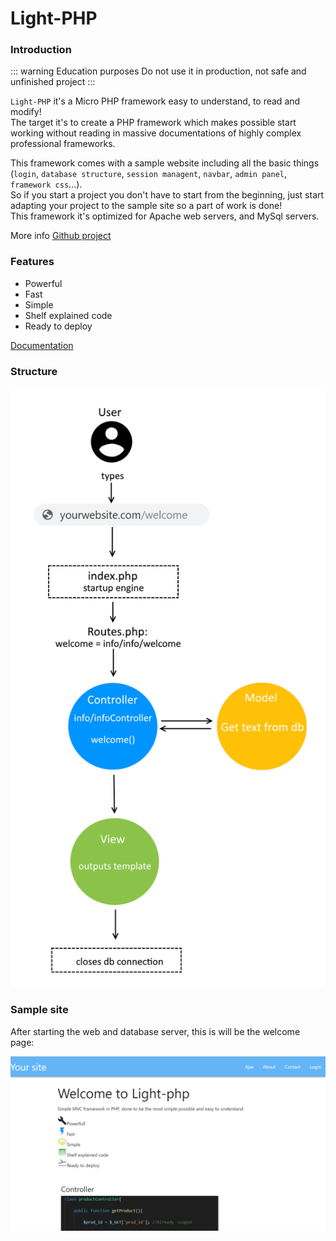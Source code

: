 <style module>
	.structure_img {
		height: 750px;
	}
	.welcome_img {
		height: 443px;
	}
</style>


# Light-PHP

### Introduction

::: warning Education purposes
Do not use it in production, not safe and unfinished project
:::

`Light-PHP` it's a Micro PHP framework easy to understand, to read and modify!  
The target it's to create a PHP framework which makes possible start working without reading in massive documentations of highly complex professional frameworks.  
  
This framework comes with a sample website including all the basic things (`login`, `database structure`, `session managent`, `navbar`, `admin panel`, `framework css`...).  
So if you start a project you don't have to start from the beginning, just start adapting your project to the sample site so a part of work is done!  
This framework it's optimized for Apache web servers, and MySql servers. 

More info  [Github project](https://github.com/bakeiro/Light-PHP/)

### Features

- Powerful
- Fast
- Simple
- Shelf explained code
- Ready to deploy

[Documentation](./overview/Overview.html) 

### Structure

<img :class="$style.structure_img" src="./images/structure_png.png" alt="foo">

### Sample site
After starting the web and database server, this is will be the welcome page:

<img :class="$style.welcome_img" src="./images/welcomePage.png" alt="foo">